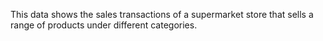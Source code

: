 This data shows the sales transactions of a supermarket store that sells a range of products under different categories.
